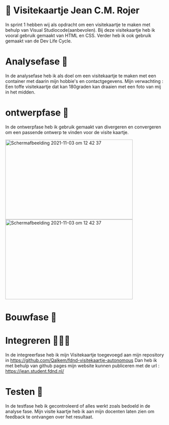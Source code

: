 # 🎫 Visitekaartje Jean C.M. Rojer

In sprint 1 hebben wij als opdracht om een visitekaartje te maken met behulp van Visual Studiocode(aanbevolen). 
Bij deze visitekaartje heb ik vooral gebruik gemaakt van HTML en CSS. 
Verder heb ik ook gebruik gemaakt van de Dev Life Cycle. 


# Analysefase 🔎

In de analysefase heb ik als doel om een visitekaartje te maken met een container met daarin mijn hobbie's en  contactgegevens.
Mijn verwachting : Een toffe visitekaartje  dat kan 180graden kan draaien met een foto van mij in het midden. 

# ontwerpfase 🎨

In de ontwerpfase heb ik  gebruik gemaakt van divergeren en convergeren om een passende ontwerp te vinden voor de visite kaartje. 

<img width="400"  height="250" alt="Schermafbeelding 2021-11-03 om 12 42 37" src="https://user-images.githubusercontent.com/76013244/140653080-df261b7c-afbf-4551-becf-d811a711adba.png">
<img width="400"  height="250" alt="Schermafbeelding 2021-11-03 om 12 42 37" src="https://user-images.githubusercontent.com/76013244/140653361-2b76b716-65ec-4033-bfe9-f64056ca5e19.jpg">
 
 

 


 
 # Bouwfase 👷
 
 
 # Integreren 👨🏻‍💻
 
 In de integreerfase  heb ik mijn Visitekaartje toegevoegd aan mijn repository in https://github.com/Qalkem/fdnd-visitekaartje-autonomous
 Dan heb ik met behulp van github pages mijn website kunnen publiceren met de url : https://jean.student.fdnd.nl/  
 
 # Testen 🚀
 
 In de testfase heb ik gecontroleerd of alles werkt zoals bedoeld in de analyse fase. Mijn visite kaartje heb ik aan mijn docenten laten zien om feedback te ontvangen over het resultaat.
